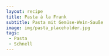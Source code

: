```yaml
---
layout: recipe
title: Pasta á la Frank
subtitle: Pasta mit Gemüse-Wein-Sauße
image: img/pasta_placeholder.jpg
tags:
 - Pasta
 - Schnell
---
```


